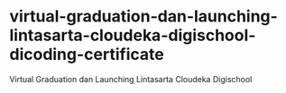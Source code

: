 # virtual-graduation-dan-launching-lintasarta-cloudeka-digischool-dicoding-certificate
Virtual Graduation dan Launching Lintasarta Cloudeka Digischool
